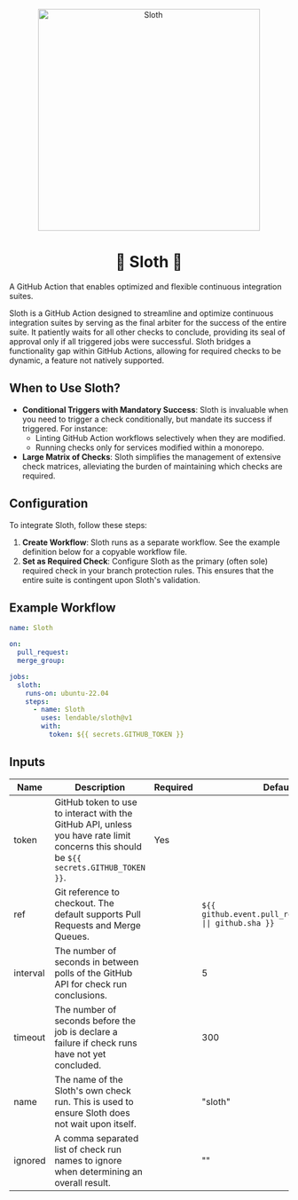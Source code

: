 <p align="center">
<img src="https://repository-images.githubusercontent.com/792217316/5803d818-239e-4aa0-a7fe-11df954778c0" alt="Sloth" width="400">
</p>
<h1 align="center">🦥 Sloth 🦥</h1>

A GitHub Action that enables optimized and flexible continuous integration suites.

Sloth is a GitHub Action designed to streamline and optimize continuous integration suites by serving as the final arbiter for the success of the entire suite. It patiently waits for all other checks to conclude, providing its seal of approval only if all triggered jobs were successful. Sloth bridges a functionality gap within GitHub Actions, allowing for required checks to be dynamic, a feature not natively supported.

## When to Use Sloth?

* **Conditional Triggers with Mandatory Success**: Sloth is invaluable when you need to trigger a check conditionally, but mandate its success if triggered. For instance:
  * Linting GitHub Action workflows selectively when they are modified.
  * Running checks only for services modified within a monorepo.
* **Large Matrix of Checks**: Sloth simplifies the management of extensive check matrices, alleviating the burden of maintaining which checks are required.

## Configuration

To integrate Sloth, follow these steps:

1. **Create Workflow**: Sloth runs as a separate workflow. See the example definition below for a copyable workflow file. 
2. **Set as Required Check**: Configure Sloth as the primary (often sole) required check in your branch protection rules. This ensures that the entire suite is contingent upon Sloth's validation.

## Example Workflow

```yaml
name: Sloth

on:
  pull_request:
  merge_group:

jobs:
  sloth:
    runs-on: ubuntu-22.04
    steps:
      - name: Sloth
        uses: lendable/sloth@v1
        with:
          token: ${{ secrets.GITHUB_TOKEN }}
```

## Inputs

| Name     | Description                                                                                                                            | Required | Default                                                     |
|----------|----------------------------------------------------------------------------------------------------------------------------------------|----------|-------------------------------------------------------------|
| token    | GitHub token to use to interact with the GitHub API, unless you have rate limit concerns this should be `${{ secrets.GITHUB_TOKEN }}`. | Yes      |                                                             |
| ref      | Git reference to checkout. The default supports Pull Requests and Merge Queues.                                                        |          | `${{ github.event.pull_request.head.sha \|\| github.sha }}` |
| interval | The number of seconds in between polls of the GitHub API for check run conclusions.                                                    |          | 5                                                           |
| timeout  | The number of seconds before the job is declare a failure if check runs have not yet concluded.                                        |          | 300                                                         |
| name     | The name of the Sloth's own check run. This is used to ensure Sloth does not wait upon itself.                                         |          | "sloth"                                                     |
| ignored  | A comma separated list of check run names to ignore when determining an overall result.                                                |          | ""                                                          |
